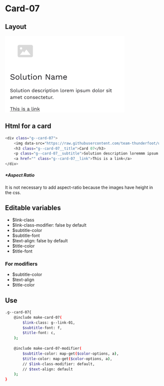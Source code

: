# Card-07

## Layout

![alt text][card-07]

[card-07]: /src/img/global-components/card/card-07.png

## Html for a card

```sh
<div class="g--card-07">
    <img data-src="https://raw.githubusercontent.com/team-thunderfoot/ui/main/src/img/global-components/card/card-img-placeholder.png" src="/src/img/global-components/placeholder.jpg" alt="alt text" class="g--card-07__media g--lazy-01">
    <h3 class="g--card-07__title">Card 07</h3>
    <p class="g--card-07__subtitle">Solution description loremmm ipsum dolor sit amet consectetur.</p>
    <a href="" class="g--card-07__link">This is a link</a>
</div>
```

##### \*Aspect Ratio

It is not necessary to add aspect-ratio because the images have height in the css.

## Editable variables

- $link-class
- $link-class-modifier: false by default
- $subtitle-color
- $subtitle-font
- $text-align: false by default
- $title-color
- $title-font

### For modifiers

- $subtitle-color
- $text-align
- $title-color

## Use

```sh
.g--card-07{
    @include make-card-07(
        $link-class: g--link-01,
        $subtitle-font: f,
        $title-font: c,
    );

    @include make-card-07-modifier(
        $subtitle-color: map-get($color-options, a),
        $title-color: map-get($color-options, a),
        // $link-class-modifier: default,
        // $text-align: default
    );
}
```
